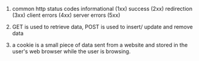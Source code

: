 1. common http status codes
informational (1xx)
success (2xx)
redirection (3xx)
client errors (4xx)
server errors (5xx)

2. GET is used to retrieve data, POST is used to insert/ update and remove data

3. a cookie is a small piece of data sent from a website and stored in the user's web browser while the user is browsing.
